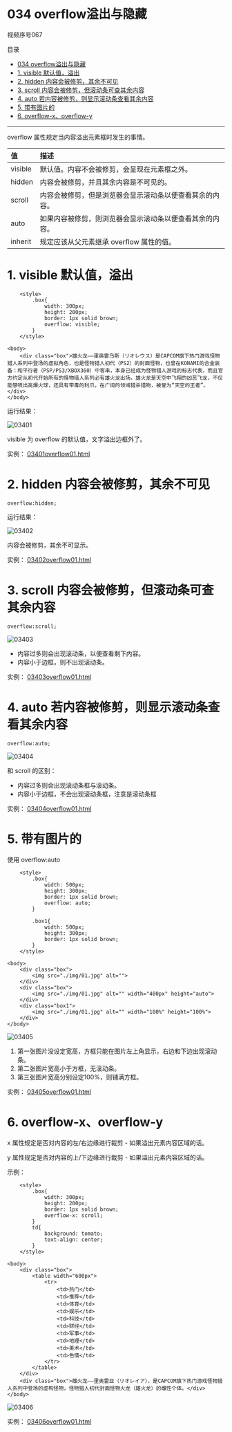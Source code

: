 # 034 overflow溢出与隐藏

视频序号067

目录
- [034 overflow溢出与隐藏](#034-overflow溢出与隐藏)
- [1. visible 默认值，溢出](#1-visible-默认值溢出)
- [2. hidden 内容会被修剪，其余不可见](#2-hidden-内容会被修剪其余不可见)
- [3. scroll 内容会被修剪，但滚动条可查其余内容](#3-scroll-内容会被修剪但滚动条可查其余内容)
- [4. auto 若内容被修剪，则显示滚动条查看其余内容](#4-auto-若内容被修剪则显示滚动条查看其余内容)
- [5. 带有图片的](#5-带有图片的)
- [6. overflow-x、overflow-y](#6-overflow-xoverflow-y)


***

overflow 属性规定当内容溢出元素框时发生的事情。

| 值      | 描述                                                     |
| :------ | :------------------------------------------------------- |
| visible | 默认值。内容不会被修剪，会呈现在元素框之外。             |
| hidden  | 内容会被修剪，并且其余内容是不可见的。                   |
| scroll  | 内容会被修剪，但是浏览器会显示滚动条以便查看其余的内容。 |
| auto    | 如果内容被修剪，则浏览器会显示滚动条以便查看其余的内容。 |
| inherit | 规定应该从父元素继承 overflow 属性的值。                 |

# 1. visible 默认值，溢出

```
    <style>
        .box{
            width: 300px;
            height: 200px;
            border: 1px solid brown;
            overflow: visible;
        }
    </style>

<body>
    <div class="box">雄火龙——里奥雷乌斯（リオレウス）是CAPCOM旗下热门游戏怪物猎人系列中登场的虚拟角色，也是怪物猎人初代（PS2）的封面怪物，也曾在KONAMI的合金装备：和平行者（PSP/PS3/XBOX360）中客串，本身已经成为怪物猎人游戏的标志代表，而且官方约定从初代开始所有的怪物猎人系列必有雄火龙出场。雄火龙是天空中飞翔的凶恶飞龙，不仅能够喷出高爆火球，还具有带毒的利爪，在广阔的领域猎杀猎物，被誉为“天空的王者”。</div>
</body>
```

运行结果：

![03401](img/03401.png)

visible 为 overflow 的默认值，文字溢出边框外了。

实例：  [03401overflow01.html](03401overflow01.html) 



# 2. hidden 内容会被修剪，其余不可见

```
overflow:hidden;
```

运行结果：

![03402](img/03402.png)

内容会被修剪，其余不可显示。

实例： [03402overflow01.html](03402overflow01.html) 



# 3. scroll 内容会被修剪，但滚动条可查其余内容

```
overflow:scroll;
```

![03403](img/03403.png)

* 内容过多则会出现滚动条，以便查看剩下内容。
* 内容小于边框，则不出现滚动条。

实例： [03403overflow01.html](03403overflow01.html) 



# 4. auto 若内容被修剪，则显示滚动条查看其余内容

```
overflow:auto;
```

![03404](img/03404.png)

和 scroll 的区别：

* 内容过多则会出现滚动条框与滚动条。
* 内容小于边框，不会出现滚动条框，注意是滚动条框

实例： [03404overflow01.html](03404overflow01.html) 



# 5. 带有图片的

使用 overflow:auto

```
    <style>
        .box{
            width: 500px;
            height: 300px;
            border: 1px solid brown;
            overflow: auto;
        }

        .box1{
            width: 500px;
            height: 300px;
            border: 1px solid brown;
        }
    </style>

<body>
    <div class="box">
        <img src="./img/01.jpg" alt="">
    </div>
    <div class="box">
        <img src="./img/01.jpg" alt="" width="400px" height="auto">
    </div>
    <div class="box1">
        <img src="./img/01.jpg" alt="" width="100%" height="100%">
    </div>
</body>
```

![03405](img/03405.png)

1. 第一张图片没设定宽高，方框只能在图片左上角显示，右边和下边出现滚动条。
2. 第二张图片宽高小于方框，无滚动条。
3. 第三张图片宽高分别设定100%，则铺满方框。

实例： [03405overflow01.html](03405overflow01.html) 



# 6. overflow-x、overflow-y

x 属性规定是否对内容的左/右边缘进行裁剪 - 如果溢出元素内容区域的话。

y 属性规定是否对内容的上/下边缘进行裁剪 - 如果溢出元素内容区域的话。

示例：

```
    <style>
        .box{
            width: 300px;
            height: 200px;
            border: 1px solid brown;
            overflow-x: scroll;
        }
        td{
            background: tomato;
            text-align: center;
        }
    </style>

<body>
    <div class="box">
        <table width="600px">
            <tr>
                <td>热门</td>
                <td>推荐</td>
                <td>体育</td>
                <td>娱乐</td>
                <td>科技</td>
                <td>财经</td>
                <td>军事</td>
                <td>地理</td>
                <td>美术</td>
                <td>色情</td>
            </tr>
        </table>    
    </div>
    <div class="box">雌火龙——里奥雷亚（リオレイア），是CAPCOM旗下热门游戏怪物猎人系列中登场的虚构怪物，怪物猎人初代封面怪物火龙（雄火龙）的雌性个体。</div>
</body>
```

![03406](img/03406.png)

实例： [03406overflow01.html](03406overflow01.html) 



